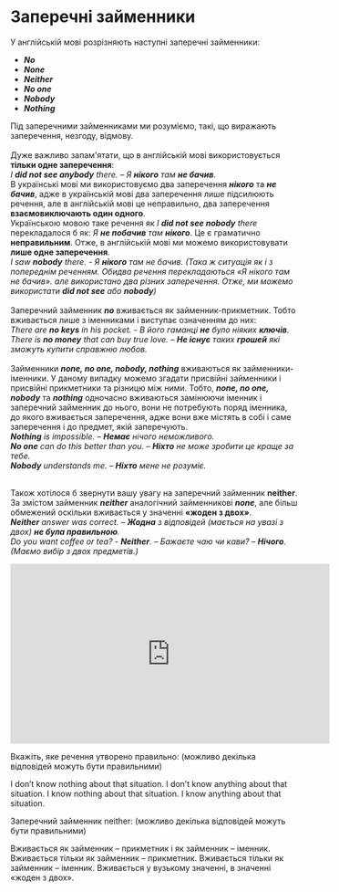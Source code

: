 # Заперечні займенники
У англійській мові розрізняють наступні заперечні займенники:
* <b><i>No</b></i>
* <b><i>None</b></i>
* <b><i>Neither</b></i>
* <b><i>No one</b></i>
* <b><i>Nobody</b></i>
* <b><i>Nothing</b></i>

Під заперечними займенниками ми розуміємо, такі, що виражають заперечення, незгоду, відмову.
<br>
<br>
Дуже важливо запам'ятати, що в англійській мові використовується <b>тільки одне заперечення</b>:
<br>
<i>I <b>did not see anybody</b> there. – Я <b>нікого</b> там <b>не бачив</b>.</i>
<br>
В українські мові ми використовуємо два заперечення <b><i>нікого</i></b> та <b><i>не бачив</i></b>, адже в українській мові два заперечення лише підсилюють речення, але в англійській мові це неправильно, два заперечення <b>взаємовиключають один одного</b>.
<br>
Українською мовою таке речення як <i>I <b>did not see nobody</b> there</i> перекладалося б як: <i>Я <b>не побачив</b> там <b>нікого</b></i>. Це є граматично <b>неправильним</b>. Отже, в англійській мові ми можемо використовувати <b>лише одне заперечення</b>.
<br>
<i>I saw <b>nobody</b> there. - Я <b>нікого</b> там не бачив. (Така ж ситуація як і з попереднім реченням. Обидва речення перекладаються «Я нікого там не бачив». але використано два різних заперечення. Отже, ми можемо використати <b>did not see</b> або <b>nobody</b>)</i>
<br>
<br>
Заперечний займенник <b><i>no</i></b> вживається як займенник-прикметник. Тобто вживається лише з іменниками і виступає означенням до них:
<br>
<i>There are <b>no keys</b> in his pocket. -  В його гаманці <b>не</b> було ніяких <b>ключів</b>.</i>
<br>
<i>There is <b>no money</b> that can buy true love. – <b>Не існує</b> таких <b>грошей</b> які зможуть купити справжню любов.</i>
<br>
<br>
Займенники <b><i>none, no one, nobody, nothing</i></b> вживаються як займенники-іменники. У даному випадку можемо згадати присвійні займенники і присвійні прикметники та різницю між ними. Тобто, <b><i>none, no one, nobody</i></b> та <b><i>nothing</i></b> одночасно вживаються замінюючи іменник і заперечний займенник до нього, вони не потребують поряд іменника, до якого вживається заперечення, адже вони вже містять в собі і саме заперечення і до предмет, якій заперечують.
<br>
<i><b>Nothing</b> is impossible. – <b>Немає</b> нічого неможливого.</i>
<br>
<i><b>No one</b> can do this better than you. – <b>Ніхто</b> не може зробити це краще за тебе.</i>
<br>
<i><b>Nobody</b> understands me. – <b>Ніхто</b> мене не розуміє.</i>
<br>
<br>

Також хотілося б звернути вашу увагу на заперечний займенник <b><span class="p1">neither</span></b>.
<br>
За змістом займенник <b><i>neither</i></b> аналогічний займенникові <b><i>none</i></b>, але більш обмежений оскільки вживається у значенні <b>«жоден з двох»</b>.
<br>
<i><b>Neither</b> answer was correct. – <b>Жодна</b> з відповідей (мається на увазі з двох) <b>не була правильною</b>.</i> 
<br>
<i>Do you want coffee or tea? - <b>Neither</b>. – Бажаєте чаю чи кави? – <b>Нічого</b>. (Маємо вибір з двох предметів.)</i>

<div class="fluidMedia">
<iframe align="center" width="560" height="315" src="https://www.youtube.com/embed/Hg5HtbUvfcc" frameborder="0" allowfullscreen></iframe>
</div>
<div class="popup">
</div>

<quiz correctLabel="correct" incorrectLabel="incorrect" checkLabel="check">
    <question multiple>
        <p>Вкажіть, яке речення утворено правильно: (можливо декілька відповідей можуть бути правильними)</p>
        <answer>I don’t know nothing about that situation.</answer>
        <answer correct>I don’t know anything about that situation.</answer>
        <answer correct>I know nothing about that situation.</answer>
        <answer>I know anything about that situation.</answer>
    </question>
    <question multiple>
        <p>Заперечний займенник neither: (можливо декілька відповідей можуть бути правильними)</p>
        <answer correct>Вживається як займенник – прикметник і як займенник – іменник.</answer>
        <answer>Вживається тільки як займенник – прикметник.</answer>
        <answer>Вживається тільки як займенник – іменник.</answer>
        <answer correct>Вживається у вузькому значенні, в значенні «жоден з двох».</answer>
    </question>
</quiz>

